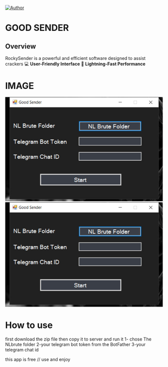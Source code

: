[![Author](https://img.shields.io/badge/Author-Carnom-blueviolet)](https://github.com/Rockysrt)

# GOOD SENDER


## Overview

  RockySender is a powerful and efficient software designed to assist crackers
 💻 **User-Friendly Interface**
 🚀 **Lightning-Fast Performance**


# IMAGE
![](https://raw.githubusercontent.com/Rockysrt/good-sender/refs/heads/main/1.jpg)
![](https://raw.githubusercontent.com/Rockysrt/good-sender/refs/heads/main/1.jpg)


# How to use
first download the zip file then copy it to server  and run it 
1- chose The NLbrute folder
2-your telegram bot token from the BotFather
3-your telegram chat id 

this app is free // use and enjoy
